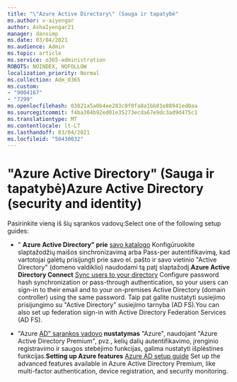 ```yaml
---
title: "\"Azure Active Directory\" (Sauga ir tapatybė"
ms.author: v-aiyengar
author: AshaIyengar21
manager: dansimp
ms.date: 03/04/2021
ms.audience: Admin
ms.topic: article
ms.service: o365-administration
ROBOTS: NOINDEX, NOFOLLOW
localization_priority: Normal
ms.collection: Adm_O365
ms.custom:
- "9004167"
- "7299"
ms.openlocfilehash: 03821a5a0b4ee283c0f0fa8a1bb81e88941ed0aa
ms.sourcegitcommit: f4ba304b92ed01e35273ecda67e9dc3ad9d475c1
ms.translationtype: MT
ms.contentlocale: lt-LT
ms.lasthandoff: 03/04/2021
ms.locfileid: "50430032"
---
```

# <a name="azure-active-directory-security-and-identity"></a><span data-ttu-id="9cd0c-102">"Azure Active Directory" (Sauga ir tapatybė)</span><span class="sxs-lookup"><span data-stu-id="9cd0c-102">Azure Active Directory (security and identity)</span></span>

<span data-ttu-id="9cd0c-103">Pasirinkite vieną iš šių sąrankos vadovų:</span><span class="sxs-lookup"><span data-stu-id="9cd0c-103">Select one of the following setup guides:</span></span>

- <span data-ttu-id="9cd0c-104">" **Azure Active Directory" prie** [savo katalogo](https://go.microsoft.com/fwlink/?linkid=2071310) Konfigūruokite slaptažodžių maišos sinchronizavimą arba Pass-per autentifikavimą, kad vartotojai galėtų prisijungti prie savo el. pašto ir savo vietinio "Active Directory" (domeno valdiklio) naudodami tą patį slaptažodį.</span><span class="sxs-lookup"><span data-stu-id="9cd0c-104">**Azure Active Directory Connect** [Sync users to your directory](https://go.microsoft.com/fwlink/?linkid=2071310) Configure password hash synchronization or pass-through authentication, so your users can sign-in to their email and to your on-premises Active Directory (domain controller) using the same password.</span></span> <span data-ttu-id="9cd0c-105">Taip pat galite nustatyti susiejimo prisijungimo su "Active Directory" susiejimo tarnyba (AD FS).</span><span class="sxs-lookup"><span data-stu-id="9cd0c-105">You can also set up federation sign-in with Active Directory Federation Services (AD FS).</span></span>

- <span data-ttu-id="9cd0c-106">"Azure [AD" sąrankos vadovo](https://go.microsoft.com/fwlink/?linkid=2134390) **nustatymas** "Azure", naudojant "Azure Active Directory Premium", pvz., kelių dalių autentifikavimo, įrenginio registravimo ir saugos stebėjimo funkcijas, galima nustatyti išplėstines funkcijas.</span><span class="sxs-lookup"><span data-stu-id="9cd0c-106">**Setting up Azure features** [Azure AD setup guide](https://go.microsoft.com/fwlink/?linkid=2134390) Set up the advanced features available in Azure Active Directory Premium, like multi-factor authentication, device registration, and security monitoring.</span></span>
